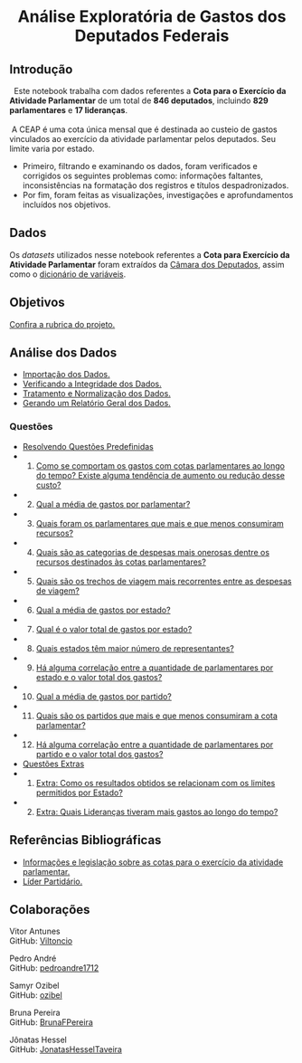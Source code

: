<h1 align="center">Análise Exploratória de Gastos dos Deputados Federais</h1>

## Introdução
&nbsp; Este notebook trabalha com dados referentes a **Cota para o Exercício da Atividade Parlamentar** de um total de **846 deputados**, incluindo **829 parlamentares** e **17 lideranças**. <br><br>
&nbsp;A CEAP é uma cota única mensal que é destinada ao custeio de gastos vinculados ao exercício da atividade parlamentar pelos deputados. Seu limite varia por estado. <br>
* Primeiro, filtrando e examinando os dados, foram verificados e corrigidos os seguintes problemas como: informações faltantes, inconsistências na formatação dos registros e títulos despadronizados. <br>
* Por fim, foram feitas as visualizações, investigações e aprofundamentos incluídos nos objetivos.

## Dados
Os *datasets* utilizados nesse notebook referentes a **Cota para Exercício da Atividade Parlamentar** foram extraídos da [Câmara dos Deputados](https://www2.camara.leg.br/transparencia/cota-para-exercicio-da-atividade-parlamentar/dados-abertos-cota-parlamentar), assim como o [dicionário de variáveis](https://www2.camara.leg.br/transparencia/cota-para-exercicio-da-atividade-parlamentar/explicacoes-sobre-o-formato-dos-arquivos-xml).

## Objetivos
[Confira a rubrica do projeto.](https://github.com/Viltoncio/modulo5ResiliaDados/blob/942ef3e88f0f6b64b68c84e74796c371fa4e0452/Documentos/Analise_de_Gastos_dos_Deputados_Federais.pdf)

## Análise dos Dados
* [Importação dos Dados.](https://colab.research.google.com/drive/1Wu2AiQivAIBMHlUvtdok33ZEnsUtjf67#scrollTo=Importa_o_dos_Dados)
* [Verificando a Integridade dos Dados.](https://colab.research.google.com/drive/1Wu2AiQivAIBMHlUvtdok33ZEnsUtjf67#scrollTo=An_lise_dos_Dados)
* [Tratamento e Normalização dos Dados.](https://colab.research.google.com/drive/1Wu2AiQivAIBMHlUvtdok33ZEnsUtjf67#scrollTo=Tratamento_e_normaliza_o_dos_dados)
* [Gerando um Relatório Geral dos Dados.](https://colab.research.google.com/drive/1Wu2AiQivAIBMHlUvtdok33ZEnsUtjf67#scrollTo=Gerando_um_relat_rio_geral_dos_dados)

### Questões
* [Resolvendo Questões Predefinidas](https://colab.research.google.com/drive/1Wu2AiQivAIBMHlUvtdok33ZEnsUtjf67#scrollTo=Resolvendo_Quest_es_Predefinidas)
 * 1. [Como se comportam os gastos com cotas parlamentares ao longo do tempo? Existe alguma tendência de aumento ou redução desse custo?](https://colab.research.google.com/drive/1Wu2AiQivAIBMHlUvtdok33ZEnsUtjf67#scrollTo=1_Como_se_comportam_os_gastos_com_cotas_parlamentares_ao_longo_do_tempo_Existe_alguma_tend_ncia_de_aumento_ou_redu_o_desse_custo_)
 * 2. [Qual a média de gastos por parlamentar?](https://colab.research.google.com/drive/1Wu2AiQivAIBMHlUvtdok33ZEnsUtjf67#scrollTo=2_Qual_a_m_dia_de_gastos_por_parlamentar_)
 * 3. [Quais foram os parlamentares que mais e que menos consumiram recursos?](https://colab.research.google.com/drive/1Wu2AiQivAIBMHlUvtdok33ZEnsUtjf67#scrollTo=3_Quais_foram_os_parlamentares_que_mais_e_que_menos_consumiram_recursos_)
 * 4. [Quais são as categorias de despesas mais onerosas dentre os recursos destinados às cotas parlamentares?](https://colab.research.google.com/drive/1Wu2AiQivAIBMHlUvtdok33ZEnsUtjf67#scrollTo=4_Quais_s_o_as_categorias_de_despesas_mais_onerosas_dentre_os_recursos_destinados_s_cotas_parlamentares_)
 * 5. [Quais são os trechos de viagem mais recorrentes entre as despesas de viagem?](https://colab.research.google.com/drive/1Wu2AiQivAIBMHlUvtdok33ZEnsUtjf67#scrollTo=5_Quais_s_o_os_trechos_de_viagem_mais_recorrentes_entre_as_despesas_de_viagem_)
 * 6. [Qual a média de gastos por estado?](https://colab.research.google.com/drive/1Wu2AiQivAIBMHlUvtdok33ZEnsUtjf67#scrollTo=6_Qual_a_m_dia_de_gastos_por_estado_)
 * 7. [Qual é o valor total de gastos por estado?](https://colab.research.google.com/drive/1Wu2AiQivAIBMHlUvtdok33ZEnsUtjf67#scrollTo=7_Qual_o_valor_total_de_gastos_por_estado_)
 * 8. [Quais estados têm maior número de representantes?](https://colab.research.google.com/drive/1Wu2AiQivAIBMHlUvtdok33ZEnsUtjf67#scrollTo=8_Quais_estados_t_m_maior_n_mero_de_representantes_)
 * 9. [Há alguma correlação entre a quantidade de parlamentares por estado e o valor total dos gastos?](https://colab.research.google.com/drive/1Wu2AiQivAIBMHlUvtdok33ZEnsUtjf67#scrollTo=9_H_alguma_correla_o_entre_a_quantidade_de_parlamentares_por_estado_e_o_valor_total_dos_gastos_)
 * 10. [Qual a média de gastos por partido?](https://colab.research.google.com/drive/1Wu2AiQivAIBMHlUvtdok33ZEnsUtjf67#scrollTo=10_Qual_a_m_dia_de_gastos_por_partido_)
 * 11. [Quais são os partidos que mais e que menos consumiram a cota parlamentar?](https://colab.research.google.com/drive/1Wu2AiQivAIBMHlUvtdok33ZEnsUtjf67#scrollTo=11_Quais_s_o_os_partidos_que_mais_e_que_menos_consumiram_a_cota_parlamentar_)
 * 12. [Há alguma correlação entre a quantidade de parlamentares por partido e o valor total dos gastos?](https://colab.research.google.com/drive/1Wu2AiQivAIBMHlUvtdok33ZEnsUtjf67#scrollTo=12_H_alguma_correla_o_entre_a_quantidade_de_parlamentares_por_partido_e_o_valor_total_dos_gastos_)
* [Questões Extras](https://colab.research.google.com/drive/1Wu2AiQivAIBMHlUvtdok33ZEnsUtjf67#scrollTo=Aprofundamentos_Quest_es_Extras_)
 * 1. [Extra: Como os resultados obtidos se relacionam com os limites permitidos por Estado?](https://colab.research.google.com/drive/1Wu2AiQivAIBMHlUvtdok33ZEnsUtjf67#scrollTo=1_Como_os_resultados_obtidos_se_relacionam_com_os_limites_permitidos_por_Estado_)
 * 2. [Extra: Quais Lideranças tiveram mais gastos ao longo do tempo?](https://colab.research.google.com/drive/1Wu2AiQivAIBMHlUvtdok33ZEnsUtjf67#scrollTo=2_Quais_Lideran_as_tiveram_mais_gastos_ao_longo_do_tempo_)

## Referências Bibliográficas
*   [Informações e legislação sobre as cotas para o exercício da atividade parlamentar.](https://www2.camara.leg.br/transparencia/acesso-a-informacao/copy_of_perguntas-frequentes/cota-para-o-exercicio-da-atividade-parlamentar)
*   [Líder Partidário.](https://www2.camara.leg.br/comunicacao/assessoria-de-imprensa/guia-para-jornalistas/lider)

## Colaborações
<p align="left">
    Vitor Antunes <br>
    GitHub: <a href="https://github.com/Viltoncio">Viltoncio</a>
</p>
 
<p align="left">
    Pedro André <br>
    GitHub: <a href="https://github.com/pedroandre1712">pedroandre1712</a>
</p>
 
<p align="left">
    Samyr Ozibel <br>
    GitHub: <a href="https://github.com/ozibel">ozibel</a>
</p>
 
<p align="left">
    Bruna Pereira <br>
    GitHub: <a href="https://github.com/BrunaFPereira">BrunaFPereira</a>
</p>
      
<p align="left">
    Jônatas Hessel <br>
    GitHub: <a href="https://github.com/JonatasHesselTaveira">JonatasHesselTaveira</a>
</p>     

